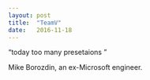```yaml
---
layout: post
title:  "TeamV"
date:   2016-11-18
---
```

“today too many presetaions ”

Mike Borozdin, an ex-Microsoft engineer.

